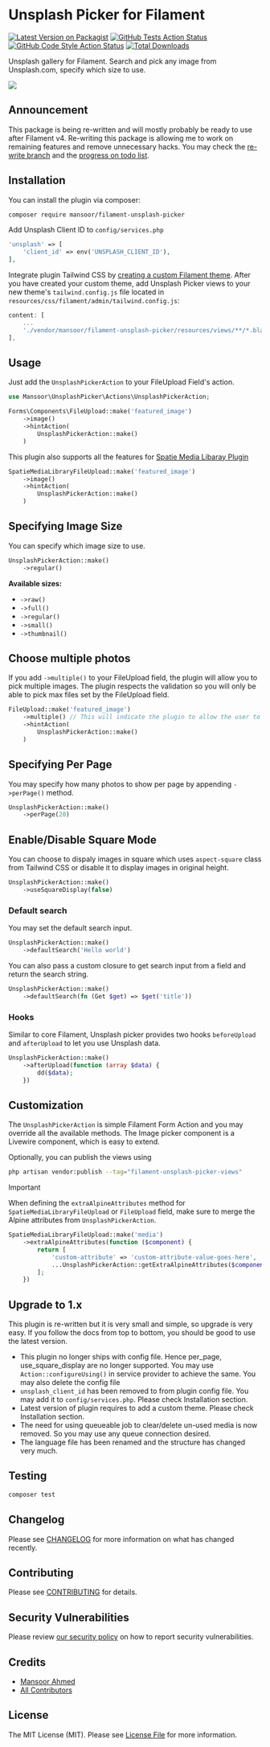 # Unsplash Picker for Filament

[![Latest Version on Packagist](https://img.shields.io/packagist/v/mansoor/filament-unsplash-picker.svg?style=flat-square)](https://packagist.org/packages/mansoor/filament-unsplash-picker)
[![GitHub Tests Action Status](https://img.shields.io/github/actions/workflow/status/mansoor/filament-unsplash-picker/run-tests.yml?branch=main&label=tests&style=flat-square)](https://github.com/mansoor/filament-unsplash-picker/actions?query=workflow%3Arun-tests+branch%3Amain)
[![GitHub Code Style Action Status](https://img.shields.io/github/actions/workflow/status/mansoor/filament-unsplash-picker/fix-php-code-styling.yml?branch=main&label=code%20style&style=flat-square)](https://github.com/mansoor/filament-unsplash-picker/actions?query=workflow%3A"Fix+PHP+code+styling"+branch%3Amain)
[![Total Downloads](https://img.shields.io/packagist/dt/mansoor/filament-unsplash-picker.svg?style=flat-square)](https://packagist.org/packages/mansoor/filament-unsplash-picker)

Unsplash gallery for Filament. Search and pick any image from Unsplash.com, specify which size to use.

![](./screenshot.jpg)

## Announcement

This package is being re-written and will mostly probably be ready to use after Filament v4. Re-writing this package is allowing me to work on remaining features and remove unnecessary hacks. You may check the [re-write branch](https://github.com/mansoorkhan96/filament-unsplash-picker/tree/re-write) and the [progress on todo list](https://github.com/mansoorkhan96/filament-unsplash-picker/blob/re-write/todo.md).

## Installation

You can install the plugin via composer:

```bash
composer require mansoor/filament-unsplash-picker
```

Add Unsplash Client ID to `config/services.php`

```php
'unsplash' => [
    'client_id' => env('UNSPLASH_CLIENT_ID'),
],
```

Integrate plugin Tailwind CSS by [creating a custom Filament theme](https://filamentphp.com/docs/3.x/panels/themes#creating-a-custom-theme). After you have created your custom theme, add Unsplash Picker views to your new theme's `tailwind.config.js` file located in `resources/css/filament/admin/tailwind.config.js`:

```js
content: [
    ...
    './vendor/mansoor/filament-unsplash-picker/resources/views/**/*.blade.php',
],
```

## Usage

Just add the `UnsplashPickerAction` to your FileUpload Field's action.

```php
use Mansoor\UnsplashPicker\Actions\UnsplashPickerAction;

Forms\Components\FileUpload::make('featured_image')
    ->image()
    ->hintAction(
        UnsplashPickerAction::make()
    )
```

This plugin also supports all the features for [Spatie Media Libaray Plugin](https://filamentphp.com/plugins/filament-spatie-media-library)

```php
SpatieMediaLibraryFileUpload::make('featured_image')
    ->image()
    ->hintAction(
        UnsplashPickerAction::make()
    )
```

## Specifying Image Size

You can specify which image size to use.

```php
UnsplashPickerAction::make()
    ->regular()
```

**Available sizes:**

-   `->raw()`
-   `->full()`
-   `->regular()`
-   `->small()`
-   `->thumbnail()`

## Choose multiple photos

If you add `->multiple()` to your FileUpload field, the plugin will allow you to pick multiple images. The plugin respects the validation so you will only be able to pick max files set by the FileUpload field.

```php
FileUpload::make('featured_image')
    ->multiple() // This will indicate the plugin to allow the user to pick multiple files
    ->hintAction(
        UnsplashPickerAction::make()
    )
```

## Specifying Per Page

You may specify how many photos to show per page by appending `->perPage()` method.

```php
UnsplashPickerAction::make()
    ->perPage(20)
```

## Enable/Disable Square Mode

You can choose to dispaly images in square which uses `aspect-square` class from Tailwind CSS or disable it to display images in original height.

```php
UnsplashPickerAction::make()
    ->useSquareDisplay(false)
```

### Default search

You may set the default search input.

```php
UnsplashPickerAction::make()
    ->defaultSearch('Hello world')
```

You can also pass a custom closure to get search input from a field and return the search string.

```php
UnsplashPickerAction::make()
    ->defaultSearch(fn (Get $get) => $get('title'))
```

### Hooks

Similar to core Filament, Unsplash picker provides two hooks `beforeUpload` and `afterUpload` to let you use Unsplash data.

```php
UnsplashPickerAction::make()
    ->afterUpload(function (array $data) {
        dd($data);
    })
```

## Customization

The `UnsplashPickerAction` is simple Filament Form Action and you may override all the available methods. The Image picker component is a Livewire component, which is easy to extend.

Optionally, you can publish the views using

```bash
php artisan vendor:publish --tag="filament-unsplash-picker-views"
```

> [!IMPORTANT]
> When defining the `extraAlpineAttributes` method for `SpatieMediaLibraryFileUpload` or `FileUpload` field, make sure to merge the Alpine attributes from `UnsplashPickerAction`.

```php
SpatieMediaLibraryFileUpload::make('media')
    ->extraAlpineAttributes(function ($component) {
        return [
            'custom-attribute' => 'custom-attribute-value-goes-here',
            ...UnsplashPickerAction::getExtraAlpineAttributes($component),
        ];
    })
```

## Upgrade to 1.x

This plugin is re-written but it is very small and simple, so upgrade is very easy. If you follow the docs from top to bottom, you should be good to use the latest version.

-   This plugin no longer ships with config file. Hence per_page, use_square_display are no longer supported. You may use `Action::configureUsing()` in service provider to achieve the same. You may also delete the config file
-   `unsplash_client_id` has been removed to from plugin config file. You may add it to `config/services.php`. Please check Installation section.
-   Latest version of plugin requires to add a custom theme. Please check Installation section.
-   The need for using queueable job to clear/delete un-used media is now removed. So you may use any queue connection desired.
-   The language file has been renamed and the structure has changed very much.

## Testing

```bash
composer test
```

## Changelog

Please see [CHANGELOG](CHANGELOG.md) for more information on what has changed recently.

## Contributing

Please see [CONTRIBUTING](.github/CONTRIBUTING.md) for details.

## Security Vulnerabilities

Please review [our security policy](../../security/policy) on how to report security vulnerabilities.

## Credits

-   [Mansoor Ahmed](https://github.com/mansoorkhan96)
-   [All Contributors](../../contributors)

## License

The MIT License (MIT). Please see [License File](LICENSE.md) for more information.
